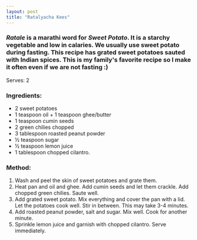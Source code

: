```yaml
---
layout: post
title: "Ratalyacha Kees"
---
```



### _Ratale_ is a marathi word for _Sweet Potato_. It is a starchy vegetable and low in calaries. We usually use sweet potato during fasting. This recipe has grated sweet potatoes sauted with Indian spices. This is my family's favorite recipe so I make it often even if we are not fasting :) 

Serves: 2

### Ingredients:
* 2 sweet potatoes
* 1 teaspoon oil + 1 teaspoon ghee/butter
* 1 teaspoon cumin seeds
* 2 green chilies chopped
* 3 tablespoon roasted peanut powder
* ½ teaspoon sugar
* ½ teaspoon lemon juice
* 1 tablespoon chopped cilantro. 

### Method:
1. Wash and peel the skin of sweet potatoes and grate them.
2. Heat pan and oil and ghee. Add cumin seeds and let them crackle. Add chopped green chilies. Saute well. 
3. Add grated sweet potato. Mix everything and cover the pan with a lid. Let the potatoes cook well. Stir in between. This may take 3-4 minutes. 
4. Add roasted peanut powder, salt and sugar. Mix well. Cook for another minute. 
5. Sprinkle lemon juice and garnish with chopped cilantro. Serve immediately.